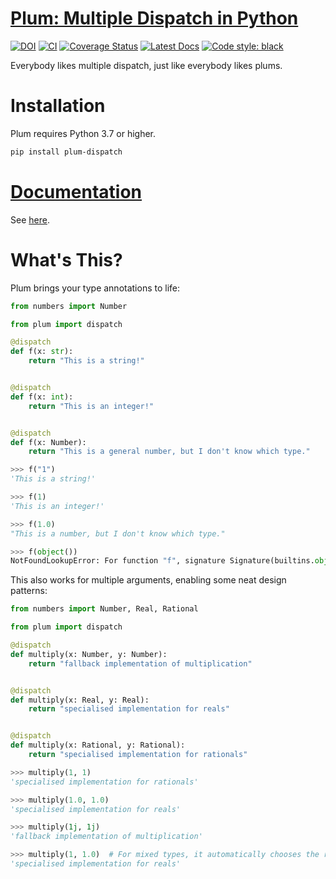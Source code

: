 # [Plum: Multiple Dispatch in Python](https://github.com/wesselb/plum)

[![DOI](https://zenodo.org/badge/110279931.svg)](https://zenodo.org/badge/latestdoi/110279931)
[![CI](https://github.com/wesselb/plum/workflows/CI/badge.svg?branch=master)](https://github.com/wesselb/plum/actions?query=workflow%3ACI)
[![Coverage Status](https://coveralls.io/repos/github/wesselb/plum/badge.svg?branch=master&service=github)](https://coveralls.io/github/wesselb/plum?branch=master)
[![Latest Docs](https://img.shields.io/badge/docs-latest-blue.svg)](https://wesselb.github.io/plum)
[![Code style: black](https://img.shields.io/badge/code%20style-black-000000.svg)](https://github.com/psf/black)

Everybody likes multiple dispatch, just like everybody likes plums.

# Installation

Plum requires Python 3.7 or higher.

```bash
pip install plum-dispatch
```

# [Documentation](https://wesselb.github.io/plum)

See [here](https://wesselb.github.io/plum).

# What's This?

Plum brings your type annotations to life:

```python
from numbers import Number

from plum import dispatch

@dispatch
def f(x: str):
    return "This is a string!"


@dispatch
def f(x: int):
    return "This is an integer!"


@dispatch
def f(x: Number):
    return "This is a general number, but I don't know which type."
```

```python
>>> f("1")
'This is a string!'

>>> f(1)
'This is an integer!'

>>> f(1.0)
"This is a number, but I don't know which type."

>>> f(object())
NotFoundLookupError: For function "f", signature Signature(builtins.object) could not be resolved.
```

This also works for multiple arguments, enabling some neat design patterns:

```python
from numbers import Number, Real, Rational

from plum import dispatch

@dispatch
def multiply(x: Number, y: Number):
    return "fallback implementation of multiplication"


@dispatch
def multiply(x: Real, y: Real):
    return "specialised implementation for reals"


@dispatch
def multiply(x: Rational, y: Rational):
    return "specialised implementation for rationals"
```

```python
>>> multiply(1, 1)
'specialised implementation for rationals'

>>> multiply(1.0, 1.0)
'specialised implementation for reals'

>>> multiply(1j, 1j)
'fallback implementation of multiplication'

>>> multiply(1, 1.0)  # For mixed types, it automatically chooses the right optimisation!
'specialised implementation for reals'
```
